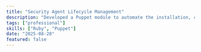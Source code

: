 ```yaml
---
title: "Security Agent Lifecycle Management"
description: "Developed a Puppet module to automate the installation, configuration, and full lifecycle management of a critical security agent across the enterprise."
tags: ["professional"]
skills: ["Ruby", "Puppet"]
date: "2025-08-20"
featured: false
---
```

